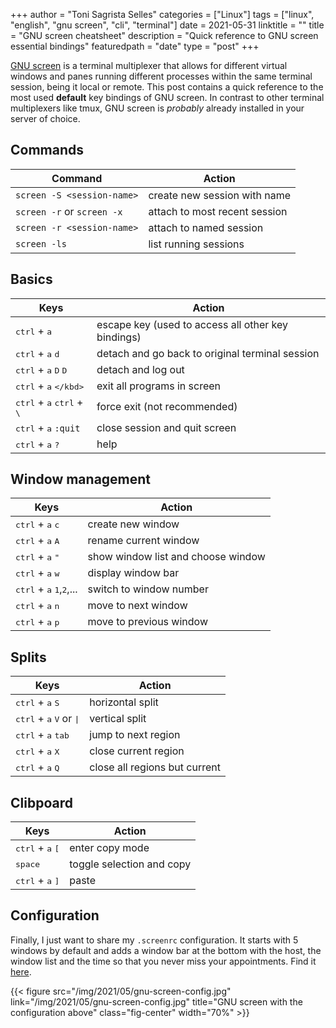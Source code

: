 +++
author = "Toni Sagrista Selles"
categories = ["Linux"]
tags = ["linux", "english", "gnu screen", "cli", "terminal"]
date = 2021-05-31
linktitle = ""
title = "GNU screen cheatsheet"
description = "Quick reference to GNU screen essential bindings"
featuredpath = "date"
type = "post"
+++

[GNU screen](https://www.gnu.org/software/screen/) is a terminal multiplexer that allows for different virtual windows and panes running different processes within the same terminal session, being it local or remote. This post contains a quick reference to the most used **default** key bindings of GNU screen. In contrast to other terminal multiplexers like tmux, GNU screen is *probably* already installed in your server of choice.

<!--more-->

Commands
--------

|Command |Action  |
| --- | --- |
|`screen -S <session-name>`|create new session with name|
|`screen -r` or `screen -x`|attach to most recent session|
|`screen -r <session-name>`|attach to named session|
|`screen -ls`|list running sessions|

Basics
------

|Keys |Action  |
| --- | --- |
|<kbd>ctrl</kbd> + <kbd>a</kbd>|escape key (used to access all other key bindings)|
|<kbd>ctrl</kbd> + <kbd>a</kbd> <kbd>d</kbd>|detach and go back to original terminal session|
|<kbd>ctrl</kbd> + <kbd>a</kbd> <kbd>D</kbd> <kbd>D</kbd>|detach and log out|
|<kbd>ctrl</kbd> + <kbd>a</kbd> <kbd>\</kbd>|exit all programs in screen|
|<kbd>ctrl</kbd> + <kbd>a</kbd> <kbd>ctrl</kbd> + <kbd>\\</kbd>|force exit (not recommended)|
|<kbd>ctrl</kbd> + <kbd>a</kbd> `:quit`|close session and quit screen|
|<kbd>ctrl</kbd> + <kbd>a</kbd> <kbd>?</kbd>|help|

Window management
-----------------

|Keys |Action  |
| --- | --- |
|<kbd>ctrl</kbd> + <kbd>a</kbd> <kbd>c</kbd>|create new window|
|<kbd>ctrl</kbd> + <kbd>a</kbd> <kbd>A</kbd>|rename current window|
|<kbd>ctrl</kbd> + <kbd>a</kbd> <kbd>"</kbd>|show window list and choose window|
|<kbd>ctrl</kbd> + <kbd>a</kbd> <kbd>w</kbd>|display window bar|
|<kbd>ctrl</kbd> + <kbd>a</kbd> <kbd>1</kbd>,<kbd>2</kbd>,...|switch to window number|
|<kbd>ctrl</kbd> + <kbd>a</kbd> <kbd>n</kbd>|move to next window|
|<kbd>ctrl</kbd> + <kbd>a</kbd> <kbd>p</kbd>|move to previous window|

Splits
------

|Keys |Action  |
|--- | --- |
|<kbd>ctrl</kbd> + <kbd>a</kbd> <kbd>S</kbd>|horizontal split|
|<kbd>ctrl</kbd> + <kbd>a</kbd> <kbd>V</kbd> or <kbd>\|</kbd>|vertical split|
|<kbd>ctrl</kbd> + <kbd>a</kbd> <kbd>tab</kbd>|jump to next region|
|<kbd>ctrl</kbd> + <kbd>a</kbd> <kbd>X</kbd>|close current region|
|<kbd>ctrl</kbd> + <kbd>a</kbd> <kbd>Q</kbd>|close all regions but current|

Clibpoard
---------

|Keys |Action  |
|--- | --- |
|<kbd>ctrl</kbd> + <kbd>a</kbd> <kbd>[</kbd>|enter copy mode|
|<kbd>space</kbd>|toggle selection and copy|
|<kbd>ctrl</kbd> + <kbd>a</kbd> <kbd>]</kbd>|paste|

Configuration
-------------

Finally, I just want to share my `.screenrc` configuration. It starts with 5 windows by default and adds a window bar at the bottom with the host, the window list and the time so that you never miss your appointments. Find it [here](https://gitlab.com/langurmonkey/dotfiles/-/tree/master/screen).

{{< figure src="/img/2021/05/gnu-screen-config.jpg" link="/img/2021/05/gnu-screen-config.jpg" title="GNU screen with the configuration above" class="fig-center" width="70%" >}}
